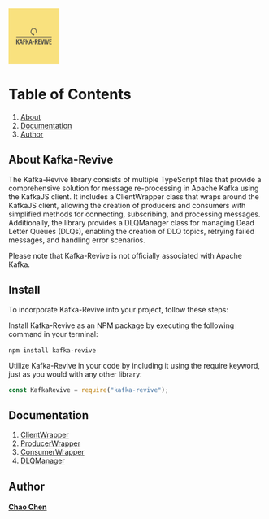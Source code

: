 <img src="docs/Logo.png" alt="Logo" width="100" height="110">

# Table of Contents

1. [About](#about)
2. [Documentation](#documentation)
3. [Author](#author)

## About<a name="about"></a> Kafka-Revive

The Kafka-Revive library consists of multiple TypeScript files that provide a comprehensive solution for message re-processing in Apache Kafka using the KafkaJS client. It includes a ClientWrapper class that wraps around the KafkaJS client, allowing the creation of producers and consumers with simplified methods for connecting, subscribing, and processing messages. Additionally, the library provides a DLQManager class for managing Dead Letter Queues (DLQs), enabling the creation of DLQ topics, retrying failed messages, and handling error scenarios.

Please note that Kafka-Revive is not officially associated with Apache Kafka.

## Install<a name="install"></a>

To incorporate Kafka-Revive into your project, follow these steps:

Install Kafka-Revive as an NPM package by executing the following command in your terminal:

`npm install kafka-revive`

Utilize Kafka-Revive in your code by including it using the require keyword, just as you would with any other library:

```js
const KafkaRevive = require("kafka-revive");
```

## Documentation<a name="documentation"></a>

1. [ClientWrapper](docs/ClientWrapper_ex.md)
2. [ProducerWrapper](docs/ProducerWrapper_ex.md)
3. [ConsumerWrapper](docs/ConsumerWrapper_ex.md)
4. [DLQManager](docs/DLQManager_ex.md)

## Author<a name="author"></a>

#### [Chao Chen](https://github.com/cchen26)
